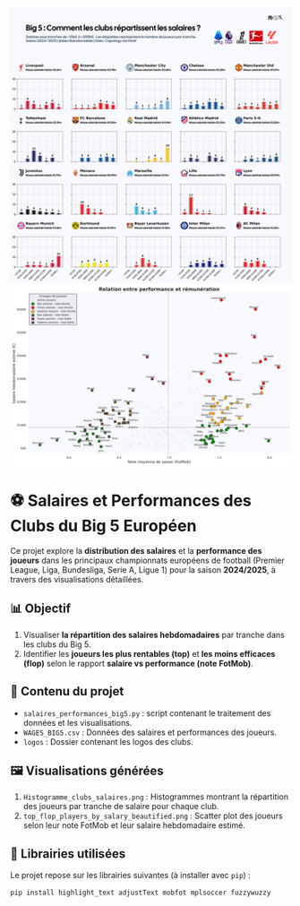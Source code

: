 ![Graphique xG](Histogramme_clubs_salaires.png)
![Graphique xG](top_flop_players_by_salary_beautified.png)


# ⚽ Salaires et Performances des Clubs du Big 5 Européen

Ce projet explore la **distribution des salaires** et la **performance des joueurs** dans les principaux championnats européens de football (Premier League, Liga, Bundesliga, Serie A, Ligue 1) pour la saison **2024/2025**, à travers des visualisations détaillées.

## 📊 Objectif

1. Visualiser **la répartition des salaires hebdomadaires** par tranche dans les clubs du Big 5.
2. Identifier les **joueurs les plus rentables (top)** et **les moins efficaces (flop)** selon le rapport **salaire vs performance (note FotMob)**.

## 📁 Contenu du projet

- `salaires_performances_big5.py` : script contenant le traitement des données et les visualisations.
- `WAGES_BIG5.csv` : Données des salaires et performances des joueurs.
- `logos` : Dossier contenant les logos des clubs.

## 🖼️ Visualisations générées

1. `Histogramme_clubs_salaires.png` : Histogrammes montrant la répartition des joueurs par tranche de salaire pour chaque club.
2. `top_flop_players_by_salary_beautified.png` : Scatter plot des joueurs selon leur note FotMob et leur salaire hebdomadaire estimé.

## 🧩 Librairies utilisées

Le projet repose sur les librairies suivantes (à installer avec `pip`) :

```bash
pip install highlight_text adjustText mobfot mplsoccer fuzzywuzzy
